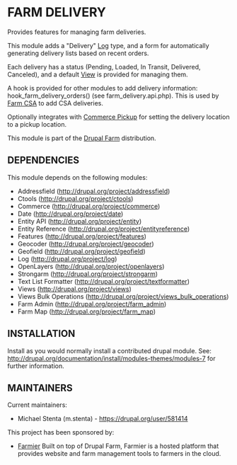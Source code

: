 FARM DELIVERY
=============

Provides features for managing farm deliveries.

This module adds a "Delivery" [Log](http://drupal.org/project/log) type,
and a form for automatically generating delivery lists based on recent orders.

Each delivery has a status (Pending, Loaded, In Transit, Delivered, Canceled),
and a default [View](http://drupal.org/project/views) is provided for managing
them.

A hook is provided for other modules to add delivery
information: hook_farm_delivery_orders() (see farm_delivery.api.php).
This is used by [Farm CSA](http://drupal.org/project/farm_csa) to add CSA
deliveries.

Optionally integrates with
[Commerce Pickup](http://drupal.org/project/commerce_pickup) for setting the
delivery location to a pickup location.

This module is part of the [Drupal Farm](http://drupal.org/project/farm)
distribution.

DEPENDENCIES
------------

This module depends on the following modules:

 * Addressfield (http://drupal.org/project/addressfield)
 * Ctools (http://drupal.org/project/ctools)
 * Commerce (http://drupal.org/project/commerce)
 * Date (http://drupal.org/project/date)
 * Entity API (http://drupal.org/project/entity)
 * Entity Reference (http://drupal.org/project/entityreference)
 * Features (http://drupal.org/project/features)
 * Geocoder (http://drupal.org/project/geocoder)
 * Geofield (http://drupal.org/project/geofield)
 * Log (http://drupal.org/project/log)
 * OpenLayers (http://drupal.org/project/openlayers)
 * Strongarm (http://drupal.org/project/strongarm)
 * Text List Formatter (http://drupal.org/project/textformatter)
 * Views (http://drupal.org/project/views)
 * Views Bulk Operations (http://drupal.org/project/views_bulk_operations)
 * Farm Admin (http://drupal.org/project/farm_admin)
 * Farm Map (http://drupal.org/project/farm_map)

INSTALLATION
------------

Install as you would normally install a contributed drupal module. See:
http://drupal.org/documentation/install/modules-themes/modules-7 for further
information.

MAINTAINERS
-----------

Current maintainers:
 * Michael Stenta (m.stenta) - https://drupal.org/user/581414

This project has been sponsored by:
 * [Farmier](http://farmier.com)
   Built on top of Drupal Farm, Farmier is a hosted platform that provides
   website and farm management tools to farmers in the cloud.
